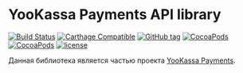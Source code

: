 # YooKassa Payments API library

[![Build Status](https://travis-ci.org/yoomoney/yookassa-payments-api-swift.svg?branch=master)](https://travis-ci.org/yoomoney/yookassa-payments-api-swift)
[![Carthage Compatible](https://img.shields.io/badge/Carthage-compatible-4BC51D.svg?style=flat)](https://github.com/Carthage/Carthage)
[![GitHub tag](https://img.shields.io/github/tag/yoomoney/yookassa-payments-api-swift.svg)](https://img.shields.io/github/tag/yoomoney/yookassa-payments-api-swift.svg)
[![CocoaPods](https://img.shields.io/cocoapods/v/yoomoney/yookassa-payments-api-swift.svg)](https://img.shields.io/cocoapods/v/yoomoney/yookassa-payments-api-swift.svg)
[![CocoaPods](https://img.shields.io/cocoapods/at/yoomoney/yookassa-payments-api-swift.svg)](https://img.shields.io/cocoapods/at/yoomoney/yookassa-payments-api-swift.svg)
[![license](https://img.shields.io/github/license/yoomoney/yookassa-payments-api-swift.svg)](https://img.shields.io/github/license/yoomoney/yookassa-payments-api-swift.svg)

Данная библиотека является частью проекта [YooKassa Payments](https://github.com/yoomoney/yookassa-payments-swift).